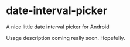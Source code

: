 date-interval-picker
====================

A nice little date interval picker for Android


Usage description coming really soon. Hopefully.
